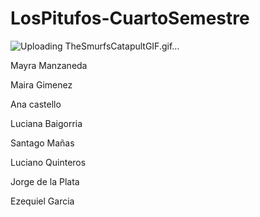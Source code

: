# LosPitufos-CuartoSemestre


![Uploading TheSmurfsCatapultGIF.gif…]()


Mayra Manzaneda

Maira Gimenez

Ana castello

Luciana Baigorria

Santago Mañas

Luciano Quinteros

Jorge de la Plata

Ezequiel Garcia
